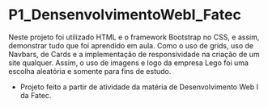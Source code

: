 # P1_DensenvolvimentoWebI_Fatec
Neste projeto foi utilizado HTML e o framework Bootstrap no CSS, e assim, demonstrar tudo que foi aprendido em aula. Como o uso de grids, uso de Navbars, de Cards e a implementação de responsividade na criação de um site qualquer. Assim, o uso de imagens e logo da empresa Lego foi uma escolha aleatória e somente para fins de estudo.

- Projeto feito a partir de atividade da matéria de Desenvolvimento Web I da Fatec.
